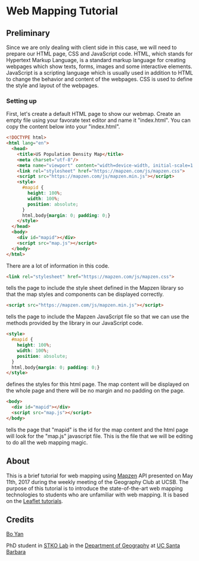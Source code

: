 # Web Mapping Tutorial
## Preliminary
Since we are only dealing with client side in this case, we will need to prepare our HTML page, CSS and JavaScript code. HTML, which stands for Hypertext Markup Language, is a standard markup language for creating webpages which show texts, forms, images and some interactive elements. JavaScript is a scripting language which is usually used in addition to HTML to change the behavior and content of the webpages. CSS is used to define the style and layout of the webpages.
### Setting up
First, let's create a default HTML page to show our webmap. Create an empty file using your favorate text editor and name it "index.html". You can copy the content below into your "index.html".
```html
<!DOCTYPE html>
<html lang="en">
  <head>
    <title>US Population Density Map</title>
    <meta charset="utf-8"/>
    <meta name="viewport" content="width=device-width, initial-scale=1.0">
    <link rel="stylesheet" href="https://mapzen.com/js/mapzen.css">
    <script src="https://mapzen.com/js/mapzen.min.js"></script>
    <style>
      #mapid {
        height: 100%;
        width: 100%;
        position: absolute;
      }
      html,body{margin: 0; padding: 0;}
    </style>
  </head>
  <body>
    <div id="mapid"></div>
    <script src="map.js"></script>
  </body>
</html>
```
There are a lot of information in this code. 
```html
<link rel="stylesheet" href="https://mapzen.com/js/mapzen.css">
``` 
tells the page to include the style sheet defined in the Mapzen library so that the map styles and components can be displayed correctly. 
```html
<script src="https://mapzen.com/js/mapzen.min.js"></script>
``` 
tells the page to include the Mapzen JavaScript file so that we can use the methods provided by the library in our JavaScript code.
```html
<style>
  #mapid {
    height: 100%;
    width: 100%;
    position: absolute;
  }
  html,body{margin: 0; padding: 0;}
</style>
```
defines the styles for this html page. The map content will be displayed on the whole page and there will be no margin and no padding on the page.
```html
<body>
  <div id="mapid"></div>
  <script src="map.js"></script>
</body>
```
tells the page that "mapid" is the id for the map content and the html page will look for the "map.js" javascript file. This is the file that we will be editing to do all the web mapping magic.

## About
This is a brief tutorial for web mapping using [Mapzen](https://mapzen.com/products/maps/ "Mapzen") API presented on May 11th, 2017 during the weekly meeting of the Geography Club at UCSB. The purpose of this tutorial is to introduce the state-of-the-art web mapping technologies to students who are unfamiliar with web mapping. It is based on the [Leaflet tutorials](http://leafletjs.com/examples.html "leaflet").
## Credits
[Bo Yan](https://github.com/BoYanSTKO "Bo Yan")

PhD student in [STKO Lab](http://stko.geog.ucsb.edu "STKO") in the [Department of Geography](http://geog.ucsb.edu "geog") at [UC Santa Barbara](http://www.ucsb.edu/ "UCSB")
